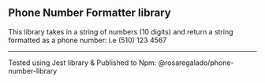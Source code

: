 Phone Number Formatter library
-----------------------------------------------------------------------
This library takes in a string of numbers (10 digits) and return a string formatted as a phone number: i.e (510) 123 4567 

-----------------------------------------------------------------------
Tested using Jest library & Published to Npm: @rosaregalado/phone-number-library
